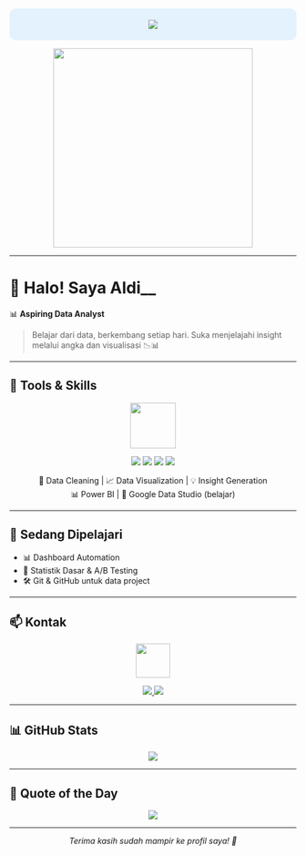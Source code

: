 <!-- 🔷 HEADER / ANIMASI -->
<div align="center" style="background-color:#e3f2fd;padding:20px;border-radius:12px;">
  <img src="https://readme-typing-svg.herokuapp.com?lines=Halo,+saya+Aldi__+👋;Aspiring+Data+Analyst;SQL,+Python,+Power+BI+Enthusiast;&center=true&width=500&height=45">
</div>

<p align="center">
  <img src="https://media.giphy.com/media/qgQUggAC3Pfv687qPC/giphy.gif" width="350">
</p>

---

# 👋 Halo! Saya Aldi__

📊 **Aspiring Data Analyst**  
> Belajar dari data, berkembang setiap hari. Suka menjelajahi insight melalui angka dan visualisasi 📉📊

---

## 🔧 Tools & Skills

<p align="center">
  <img src="https://media.giphy.com/media/f9XgHH0sq0e3RpFzv4/giphy.gif" width="80"/>  
</p>

<p align="center">
  <img src="https://img.shields.io/badge/SQL-025E8C?style=for-the-badge&logo=postgresql&logoColor=white"/>
  <img src="https://img.shields.io/badge/Python-3776AB?style=for-the-badge&logo=python&logoColor=white"/>
  <img src="https://img.shields.io/badge/Excel-217346?style=for-the-badge&logo=microsoft-excel&logoColor=white"/>
  <img src="https://img.shields.io/badge/Power%20BI-F2C811?style=for-the-badge&logo=powerbi&logoColor=black"/>
</p>

<p align="center">
  📌 Data Cleaning | 📈 Data Visualization | 💡 Insight Generation  
  <br>
  📊 Power BI | 📎 Google Data Studio (belajar)
</p>

---

## 🧠 Sedang Dipelajari


- 📊 Dashboard Automation  
- 📐 Statistik Dasar & A/B Testing  
- 🛠 Git & GitHub untuk data project  

---

## 📫 Kontak

<p align="center">
  <img src="https://media.giphy.com/media/l0K4kWJirrp0fKf0Y/giphy.gif" width="60" />
</p>

<p align="center">
  <a href="mailto:rbaldii1222@gmail.com">
    <img src="https://img.shields.io/badge/Email-D14836?style=for-the-badge&logo=gmail&logoColor=white"/>
  </a>
  <a href="https://instagram.com/rb.aldii" target="_blank">
    <img src="https://img.shields.io/badge/@rb.aldii-E4405F?style=for-the-badge&logo=instagram&logoColor=white"/>
  </a>
</p>

---

## 📊 GitHub Stats

<p align="center">
  <img src="https://github-readme-stats.vercel.app/api?username=kopikap11&show_icons=true&theme=tokyonight">
</p>

---

## 🎯 Quote of the Day

<p align="center">
  <img src="https://readme-typing-svg.herokuapp.com?lines=Belajar+data+setiap+hari;+Gagal+adalah+bagian+dari+analisis;+Terus+explore+dan+berkembang!&center=true&width=500&height=45">
</p>

---

<p align="center"><i>Terima kasih sudah mampir ke profil saya! 🌟</i></p>
